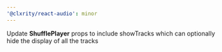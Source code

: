 ```yaml
---
'@clxrity/react-audio': minor
---
```


Update **ShufflePlayer** props to include showTracks which can optionally hide the display of all the tracks
